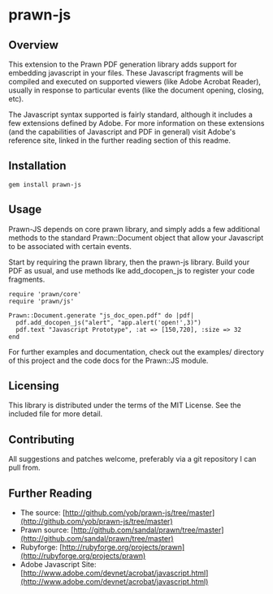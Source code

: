 # prawn-js

## Overview

This extension to the Prawn PDF generation library adds support for embedding javascript
in your files. These Javascript fragments will be compiled and executed on supported
viewers (like Adobe Acrobat Reader), usually in response to particular events (like the
document opening, closing, etc).

The Javascript syntax supported is fairly standard, although it includes a few extensions
defined by Adobe. For more information on these extensions (and the capabilities of
Javascript and PDF in general) visit Adobe's reference site, linked in the further reading
section of this readme.

## Installation

    gem install prawn-js

## Usage

Prawn-JS depends on core prawn library, and simply adds a few additional methods to the
standard Prawn::Document object that allow your Javascript to be associated with certain
events.

Start by requiring the prawn library, then the prawn-js library. Build your PDF as usual,
and use methods lke add_docopen_js to register your code fragments.

    require 'prawn/core'
    require 'prawn/js'

    Prawn::Document.generate "js_doc_open.pdf" do |pdf|
      pdf.add_docopen_js("alert", "app.alert('open!',3)")
      pdf.text "Javascript Prototype", :at => [150,720], :size => 32
    end

For further examples and documentation, check out the examples/ directory of this project
and the code docs for the Prawn::JS module.

## Licensing

This library is distributed under the terms of the MIT License. See the included file for
more detail.

## Contributing

All suggestions and patches welcome, preferably via a git repository I can pull from.

## Further Reading

- The source: [http://github.com/yob/prawn-js/tree/master](http://github.com/yob/prawn-js/tree/master)
- Prawn source: [http://github.com/sandal/prawn/tree/master](http://github.com/sandal/prawn/tree/master)
- Rubyforge: [http://rubyforge.org/projects/prawn](http://rubyforge.org/projects/prawn)
- Adobe Javascript Site: [http://www.adobe.com/devnet/acrobat/javascript.html](http://www.adobe.com/devnet/acrobat/javascript.html)
